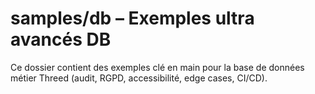 # samples/db – Exemples ultra avancés DB

Ce dossier contient des exemples clé en main pour la base de données métier Threed (audit, RGPD, accessibilité, edge cases, CI/CD).
